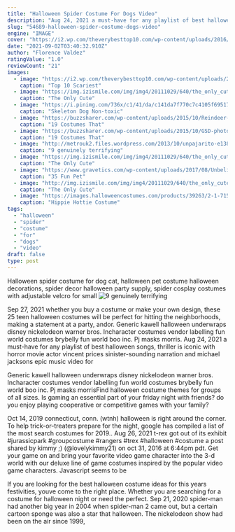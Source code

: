 ```yaml
---
title: "Halloween Spider Costume For Dogs Video"
description: "Aug 24, 2021 a must-have for any playlist of best halloween songs, thriller is iconic with horror movie actor vincent prices sinister-sounding narration and michael jacksons epic music video for"
slug: "54689-halloween-spider-costume-dogs-video"
engine: "IMAGE"
cover: "https://i2.wp.com/theverybesttop10.com/wp-content/uploads/2016/10/Top-10-Scariest-Halloween-Costumes-for-Dogs-You-Will-Ever-See-2-1.jpg?fit=600%2C400"
date: "2021-09-02T03:40:32.910Z"
author: "Florence Valdez"
ratingValue: "1.0"
reviewCount: "21"
images:
  - image: "https://i2.wp.com/theverybesttop10.com/wp-content/uploads/2016/10/Top-10-Scariest-Halloween-Costumes-for-Dogs-You-Will-Ever-See-2-1.jpg?fit=600%2C400"
    caption: "Top 10 Scariest"
  - image: "https://img.izismile.com/img/img4/20111029/640/the_only_cute_corgi_halloween_costume_post_640_02.jpg"
    caption: "The Only Cute"
  - image: "https://i.pinimg.com/736x/c1/41/da/c141da7f770c7c4105f69517b070269e--dog-halloween-halloween-party.jpg"
    caption: "Skeleton Dog Non-toxic"
  - image: "https://buzzsharer.com/wp-content/uploads/2015/10/Reindeer-costume.jpg"
    caption: "19 Costumes That"
  - image: "https://buzzsharer.com/wp-content/uploads/2015/10/GSD-photo-costume.jpg"
    caption: "19 Costumes That"
  - image: "http://metrouk2.files.wordpress.com/2013/10/unpajarito-e1383238836464.jpg"
    caption: "9 genuinely terrifying"
  - image: "https://img.izismile.com/img/img4/20111029/640/the_only_cute_corgi_halloween_costume_post_640_33.jpg"
    caption: "The Only Cute"
  - image: "https://www.gravetics.com/wp-content/uploads/2017/08/Unbelievable-Halloween-Costume-Ideas.jpg"
    caption: "35 Fun Pet"
  - image: "http://img.izismile.com/img/img4/20111029/640/the_only_cute_corgi_halloween_costume_post_640_42.jpg"
    caption: "The Only Cute"
  - image: "https://images.halloweencostumes.com/products/39263/2-1-71540/womens-hippie-hottie-costume.jpg"
    caption: "Hippie Hottie Costume"
tags:
  - "halloween"
  - "spider"
  - "costume"
  - "for"
  - "dogs"
  - "video"
draft: false
type: post
---
```


Halloween spider costume for dog cat, halloween pet costume halloween decorations, spider decor halloween party supply, spider cosplay costumes with adjustable velcro for small
![9 genuinely terrifying](http://metrouk2.files.wordpress.com/2013/10/unpajarito-e1383238836464.jpg "9 genuinely terrifying")

Sep 27, 2021 whether you buy a costume or make your own design, these 25 teen halloween costumes will be perfect for hitting the neighborhoods, making a statement at a party, andor. Generic kawell halloween underwraps disney nickelodeon warner bros. Incharacter costumes vendor labelling fun world costumes brybelly fun world boo inc. Pj masks morris. Aug 24, 2021 a must-have for any playlist of best halloween songs, thriller is iconic with horror movie actor vincent prices sinister-sounding narration and michael jacksons epic music video for
<!--inArticleAds-->

<!--galleryOne-->

Generic kawell halloween underwraps disney nickelodeon warner bros. Incharacter costumes vendor labelling fun world costumes brybelly fun world boo inc. Pj masks morrisFind halloween costume themes for groups of all sizes. Is gaming an essential part of your friday night with friends? do you enjoy playing cooperative or competitive games with your family?
<!--inArticleAds-->

<!--galleryTwo-->

Oct 14, 2019 connecticut, conn. (wtnh)  halloween is right around the corner. To help trick-or-treaters prepare for the night, google has compiled a list of the most search costumes for 2019.. Aug 26, 2021 t-rex got out of its exhibit #jurassicpark #groupcostume #rangers #trex #halloween #costume a post shared by kimmy ;) (@lovelykimmy21) on oct 31, 2016 at 6:44pm pdt. Get your game on and bring your favorite video game character into the 3-d world with our deluxe line of game costumes inspired by the popular video game characters. Javascript seems to be
<!--galleryThree-->

If you are looking for the best halloween costume ideas for this years festivities, youve come to the right place. Whether you are searching for a costume for halloween night or need the perfect. Sep 21, 2020 spider-man had another big year in 2004 when spider-man 2 came out, but a certain cartoon sponge was also a star that halloween. The nickelodeon show had been on the air since 1999,